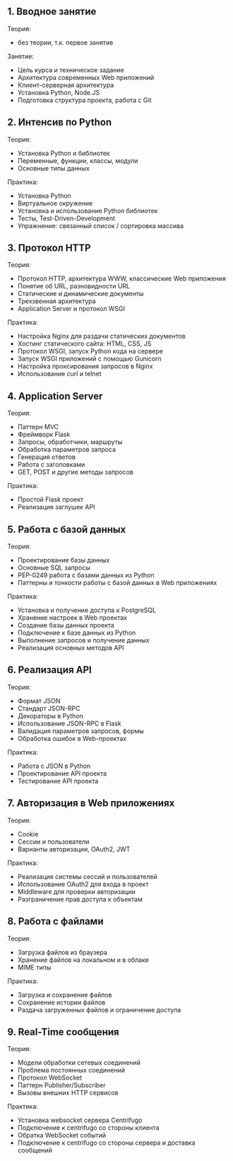 ## 1. Вводное занятие

Теория:
- без теории, т.к. первое занятие

Занятие:
- Цель курса и техническое задание
- Архитектура современных Web приложений
- Клиент-серверная архитектура
- Установка Python, Node.JS
- Подготовка структура проекта, работа с Git

## 2. Интенсив по Python

Теория:
- Установка Python и библиотек
- Переменные, функции, классы, модули
- Основные типы данных

Практика:
- Установка Python
- Виртуальное окружение
- Установка и использование Python библиотек
- Тесты, Test-Driven-Development
- Упражнение: связанный список / сортировка массива

## 3. Протокол HTTP

Теория:
- Протокол HTTP, архитектура WWW, классические Web приложения
- Понятие об URL, разновидности URL
- Статические и динамические документы
- Трехзвенная архитектура
- Application Server и протокол WSGI

Практика:
- Настройка Nginx для раздачи статических документов
- Хостинг статического сайта: HTML, CSS, JS
- Протокол WSGI, запуск Python кода на сервере
- Запуск WSGI приложений с помощью Gunicorn
- Настройка проксирования запросов в Nginx
- Использование curl и telnet

## 4. Application Server

Теория:
- Паттерн MVC
- Фреймворк Flask
- Запросы, обработчики, маршруты
- Обработка параметров запроса
- Генерация ответов
- Работа с заголовками
- GET, POST и другие методы запросов

Практика:
- Простой Flask проект
- Реализация заглушек API

## 5. Работа с базой данных

Теория:
- Проектирование базы данных
- Основные SQL запросы
- PEP-0249 работа с базами данных из Python
- Паттерны и тонкости работы с базой данных в Web приложениях

Практика:
- Установка и получение доступа к PostgreSQL
- Хранение настроек в Web проектах
- Создание базы данных проекта
- Подключение к базе данных из Python
- Выполнение запросов и получение данных
- Реализация основных методов API

## 6. Реализация API

Теория:
- Формат JSON
- Стандарт JSON-RPC
- Декораторы в Python
- Использование JSON-RPC в Flask
- Валидация параметров запросов, формы
- Обработка ошибок в Web-проектах

Практика:
- Работа с JSON в Python
- Проектирование API проекта
- Тестирование API проекта

## 7. Авторизация в Web приложениях

Теория:
- Cookie
- Сессии и пользователи
- Варианты авторизации, OAuth2, JWT

Практика:
- Реализация системы сессий и пользователей
- Использование OAuth2 для входа в проект
- Middleware для проверки авторизации
- Разграничение прав доступа к объектам

## 8. Работа с файлами

Теория:
- Загрузка файлов из браузера
- Хранение файлов на локальном и в облаке
- MIME типы

Практика:
- Загрузка и сохранение файлов
- Сохранение истории файлов
- Раздача загруженных файлов и ограничение доступа

## 9. Real-Time сообщения

Теория:
- Модели обработки сетевых соединений
- Проблема постоянных соединений
- Протокол WebSocket
- Паттерн Publisher/Subscriber
- Вызовы внешних HTTP сервисов

Практика:
- Установка websocket сервера Centrifugo
- Подключение к centrifugo со стороны клиента
- Обратка WebSocket событий
- Подключение к centrifugo со стороны сервера и доставка сообщений